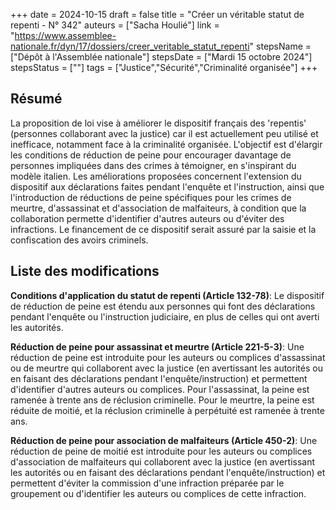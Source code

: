 +++
date = 2024-10-15
draft = false
title = "Créer un véritable statut de repenti - N° 342"
auteurs = ["Sacha Houlié"]
link = "https://www.assemblee-nationale.fr/dyn/17/dossiers/creer_veritable_statut_repenti"
stepsName = ["Dépôt à l'Assemblée nationale"]
stepsDate = ["Mardi 15 octobre 2024"]
stepsStatus = [""]
tags = ["Justice","Sécurité","Criminalité organisée"]
+++

## Résumé

La proposition de loi vise à améliorer le dispositif français des 'repentis' (personnes collaborant avec la justice) car il est actuellement peu utilisé et inefficace, notamment face à la criminalité organisée. L'objectif est d'élargir les conditions de réduction de peine pour encourager davantage de personnes impliquées dans des crimes à témoigner, en s'inspirant du modèle italien. Les améliorations proposées concernent l'extension du dispositif aux déclarations faites pendant l'enquête et l'instruction, ainsi que l'introduction de réductions de peine spécifiques pour les crimes de meurtre, d'assassinat et d'association de malfaiteurs, à condition que la collaboration permette d'identifier d'autres auteurs ou d'éviter des infractions. Le financement de ce dispositif serait assuré par la saisie et la confiscation des avoirs criminels.

## Liste des modifications

**Conditions d'application du statut de repenti (Article 132-78)**: Le dispositif de réduction de peine est étendu aux personnes qui font des déclarations pendant l'enquête ou l'instruction judiciaire, en plus de celles qui ont averti les autorités.

**Réduction de peine pour assassinat et meurtre (Article 221-5-3)**: Une réduction de peine est introduite pour les auteurs ou complices d'assassinat ou de meurtre qui collaborent avec la justice (en avertissant les autorités ou en faisant des déclarations pendant l'enquête/instruction) et permettent d'identifier d'autres auteurs ou complices. Pour l'assassinat, la peine est ramenée à trente ans de réclusion criminelle. Pour le meurtre, la peine est réduite de moitié, et la réclusion criminelle à perpétuité est ramenée à trente ans.

**Réduction de peine pour association de malfaiteurs (Article 450-2)**: Une réduction de peine de moitié est introduite pour les auteurs ou complices d'association de malfaiteurs qui collaborent avec la justice (en avertissant les autorités ou en faisant des déclarations pendant l'enquête/instruction) et permettent d'éviter la commission d'une infraction préparée par le groupement ou d'identifier les auteurs ou complices de cette infraction.

